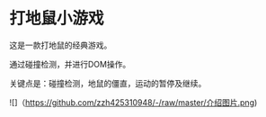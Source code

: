 打地鼠小游戏
======
这是一款打地鼠的经典游戏。

通过碰撞检测，并进行DOM操作。

关键点是：碰撞检测，地鼠的僵直，运动的暂停及继续。 


![]（https://github.com/zzh425310948/-/raw/master/介绍图片.png)

